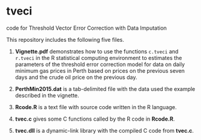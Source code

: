 # tveci
code for Threshold Vector Error Correction with Data Imputation

This repository includes the following five files.

1. **Vignette.pdf** demonstrates how to use the functions `c.tveci` and `r.tveci` in the R statistical computing environment to estimates the parameters of the threshold error correction model for data on daily minimum gas prices in Perth based on prices on the previous seven days and the crude oil price on the previous day.

2. **PerthMin2015.dat** is a tab-delimited file with the data used the example described in the vignette.

3. **Rcode.R** is a text file with source code written in the R language.

4. **tvec.c** gives some C functions called by the R code in **Rcode.R**.

5. **tvec.dll** is a dynamic-link library with the compiled C code from **tvec.c**.
